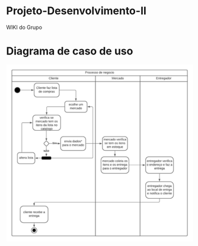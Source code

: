 # Projeto-Desenvolvimento-II
WIKI do Grupo
# Diagrama de caso de uso
![](https://github.com/welker-campos/Projeto-Desenvolvimento-II/blob/master/DiagramaAtividades.jpeg)
